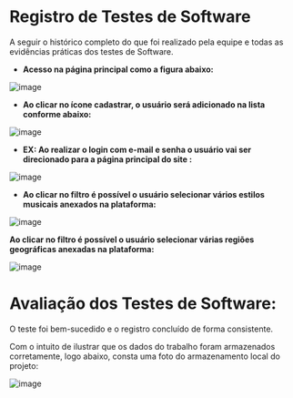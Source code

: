 # Registro de Testes de Software

A seguir o histórico completo do que foi realizado pela equipe e todas as evidências práticas dos testes de Software.


-  **Acesso na página principal como a figura abaixo:**

![image](https://github.com/ICEI-PUC-Minas-PMV-ADS/pmv-ads-2023-1-e1-proj-web-t06-musica/assets/127213695/c3e4d9a5-5253-4f7c-bf78-3930f078e6eb)


-  **Ao clicar no ícone cadastrar, o usuário será adicionado na lista conforme abaixo:**

![image](https://github.com/ICEI-PUC-Minas-PMV-ADS/pmv-ads-2023-1-e1-proj-web-t06-musica/assets/127213695/a17db86e-b517-4620-ad2d-9c30ca51b3cc)

-  **EX: Ao realizar o login com e-mail e senha o usuário vai ser direcionado para a página principal do site :**

![image](https://github.com/ICEI-PUC-Minas-PMV-ADS/pmv-ads-2023-1-e1-proj-web-t06-musica/assets/127213695/e225e3c6-e3e8-49a7-8eb8-782a88d4d5b7)

- **Ao clicar no filtro é possível o usuário selecionar vários estilos musicais anexados na plataforma:**

![image](https://github.com/ICEI-PUC-Minas-PMV-ADS/pmv-ads-2023-1-e1-proj-web-t06-musica/assets/127213695/8d16e931-c753-4dde-be34-7bddad8d2b6c)

**Ao clicar no filtro é possível o usuário selecionar várias regiões geográficas anexadas na plataforma:**

![image](https://github.com/ICEI-PUC-Minas-PMV-ADS/pmv-ads-2023-1-e1-proj-web-t06-musica/assets/127213695/219411dd-76ab-4710-9304-4fe67faec6c8)

# Avaliação dos Testes de Software:

O teste foi bem-sucedido e o registro concluído de forma consistente.

Com o intuito de ilustrar que os dados do trabalho foram armazenados corretamente, logo abaixo, consta uma foto do armazenamento local do projeto:

![image](https://github.com/ICEI-PUC-Minas-PMV-ADS/pmv-ads-2023-1-e1-proj-web-t06-musica/assets/126628545/7a6bd964-3833-4844-854e-2b921438e59a)
